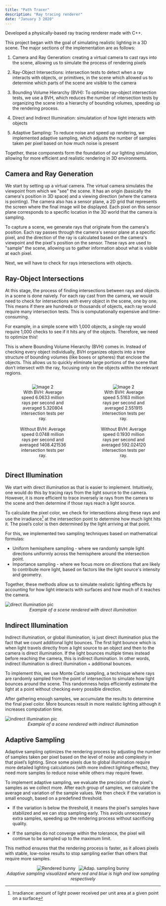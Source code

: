 ```yaml
---
title: "Path Tracer"
description: "Ray tracing renderer"
date: "January 3 2020"
---
```


<!-- ![Path Tracer]() -->

Developed a physically-based ray tracing renderer made with C++.

This project began with the goal of simulating realistic lighting in a 3D scene. The major sections of the implementation are as follows:

1) Camera and Ray Generation: creating a virtual camera to cast rays into the scene, allowing us to simulate the process of rendering pixels

2) Ray-Object Intersections: intersection tests to detect when a ray interacts with objects, or primitives, in the scene which allowed us to determine which parts of the scene are visible to the camera

3) Bounding Volume Hierarchy (BVH): To optimize ray-object intersection tests, we use a BVH, which reduces the number of intersection tests by organizing the scene into a hierarchy of bounding volumes, speeding up the rendering process.

4) Direct and Indirect Illumination: simulatation of how light interacts with objects

5) Adaptive Sampling: To reduce noise and speed up rendering, we implemented adaptive sampling, which adjusts the number of samples taken per pixel based on how much noise is present

Together, these components form the foundation of our lighting simulation, allowing for more efficient and realistic rendering in 3D environments.

## Camera and Ray Generation

We start by setting up a virtual camera. The virtual camera simulates the viewpoint from which we "see" the scene. It has an origin (basically the camera's position in 3D space) and a viewing direction (where the camera is pointing). The camera also has a sensor plane, a 2D grid that represents the screen where the final image will be displayed. Each pixel on this sensor plane corresponds to a specific location in the 3D world that the camera is sampling.

To capture a scene, we generate rays that originate from the camera's position. Each ray passes through the camera's sensor plane at a specific pixel, and the direction of the ray is calculated based on the camera's viewpoint and the pixel's position on the sensor. These rays are used to "sample" the scene, allowing us to gather information about what is visible at each pixel.

Next, we will have to check for rays intersections with objects.

## Ray-Object Intersections

At this stage, the process of finding intersections between rays and objects in a scene is done naively. For each ray cast from the camera, we would need to check for intersections with every object in the scene, one by one. This means if there are hundreds or thousands of objects, each ray would require many intersection tests. This is computationally expensive and time-consuming.

For example, in a simple scene with 1,000 objects, a single ray would require 1,000 checks to see if it hits any of the objects. Therefore, we need to optimize this!

This is where Bounding Volume Hierarchy (BVH) comes in. Instead of checking every object individually, BVH organizes objects into a tree structure of bounding volumes (like boxes or spheres) that enclose the objects. This allows us to quickly eliminate large portions of the scene that don’t intersect with the ray, focusing only on the objects within the relevant regions.

<div style="display: flex; justify-content: center; gap: 20px;">
  <figure style="text-align: center;">
    <img src="/imgs/path-tracer/cow.png" alt="Image 2" style="max-width: 100%; height: auto;">
    <figcaption style="font-size: 14px;">
      With BVH: Average speed 6.0633 million rays per second and averaged 5.320804 intersection tests per ray.
      <br><br>
      Without BVH: Average speed 0.0748 million rays per second and averaged 1408.421536 intersection tests per ray.
    </figcaption>
  </figure>

  <figure style="text-align: center;">
    <img src="/imgs/path-tracer/banana.png" alt="Image 2" style="max-width: 100%; height: auto;">
    <figcaption style="font-size: 14px;">
      With BVH: Average speed 5.5163 million rays per second and averaged 2.551915 intersection tests per ray.
      <br><br>
      Without BVH: Average speed 0.1930 million rays per second and averaged 592.024120 intersection tests per ray.
    </figcaption>
  </figure>
</div>


## Direct Illumination

We start with direct illumination as that is easier to implement. Intuitively, one would do this by tracing rays from the light source to the camera. However, it is more efficient to trace inversely ie rays from the camera to the scene and then determine if those rays reach a light source.

To calculate the pixel color, we check for intersections along these rays and use the irradiance[^1] at the intersection point to determine how much light hits it. The pixel’s color is then determined by the light arriving at that point.

For this, we implemented two sampling techniques based on mathematical formulas:
- Uniform hemisphere sampling - where we randomly sample light directions uniformly across the hemisphere around the intersection point.
- Importance sampling - where we focus more on directions that are likely to contribute more light, based on factors like the light source's intensity and geometry.

Together, these methods allow us to simulate realistic lighting effects by accounting for how light interacts with surfaces and how much of it reaches the camera.

<p>
  <img src="/imgs/path-tracer/spheres_direct.png" alt="direct illumination pic">
  <em style="display: block; text-align: center; font-size: 14px;">Example of a scene rendered with direct illumination</em>
</p>

## Indirect Illumination

Indirect illumination, or global illumination, is just direct illumination plus the fact that we count additional light bounces. The first light bounce which is when light travels directly from a light source to an object and then to the camera is direct illumination. If the light bounces multiple times instead before reaching the camera, this is indirect illumination. In other words, indirect illumination is direct illumination + additional bounces.

To implement this, we use Monte Carlo sampling, a technique where rays are randomly sampled from the point of intersection to simulate how light bounces around the scene. This randomness helps efficiently estimate the light at a point without checking every possible direction.

After gathering enough samples, we accumulate the results to determine the final pixel color. More bounces result in more realistic lighting although it increases computation time.

<p>
  <img src="/imgs/path-tracer/spheres_pixel_1024.png" alt="indirect illumination pic">
  <em style="display: block; text-align: center; font-size: 14px;">Example of a scene rendered with indirect illumination</em>
</p>

## Adaptive Sampling

Adaptive sampling optimizes the rendering process by adjusting the number of samples taken per pixel based on the level of noise and complexity in that pixel’s lighting. Since some pixels due to global illumination require more detailed lighting calculations (with more indirect lighting effects), they need more samples to reduce noise while others may require fewer.

To implement adaptive sampling, we evaluate the precision of the pixel's samples as we collect more. After each group of samples, we calculate the average and variation of the sample values. We then check if the variation is small enough, based on a predefined threshold.

- If the variation is below the threshold, it means the pixel's samples have stabilized and we can stop sampling early. This avoids unnecessary extra samples, speeding up the rendering process without sacrificing quality.

- If the samples do not converge within the tolerance, the pixel will continue to be sampled up to the maximum limit.

This method ensures that the rendering process is faster, as it allows pixels with stable, low-noise results to stop sampling earlier than others that require more samples.

<div style="display: flex; justify-content: center; gap: 10px;">
  <img src="/imgs/path-tracer/bunny_rendered.png" alt="Rendered bunny" style="max-width: 50%; height: auto;">
  <img src="/imgs/path-tracer/bunny_adapt_samp_rate.png" alt="Adap. sampling bunny" style="max-width: 50%; height: auto;">
</div>
<em style="display: block; text-align: center; font-size: 14px;">Adaptive sampling visualized where red and blue is high and low sampling respectively</em>


[^1]: Irradiance: amount of light power received per unit area at a given point on a surface